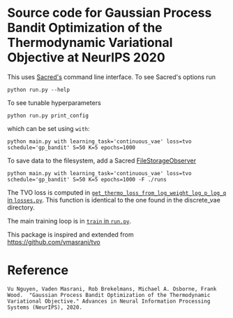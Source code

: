 # Source code for Gaussian Process Bandit Optimization of the Thermodynamic Variational Objective at NeurIPS 2020

This uses [Sacred's](https://sacred.readthedocs.io/en/stable/command_line.html) command line interface. To see Sacred's options run

```
python run.py --help
```

To see tunable hyperparameters

```
python run.py print_config
```

which can be set using `with`:

```
python main.py with learning_task='continuous_vae' loss=tvo schedule='gp_bandit' S=50 K=5 epochs=1000
```

To save data to the filesystem, add a Sacred [FileStorageObserver](https://sacred.readthedocs.io/en/stable/observers.html)

```
python main.py with learning_task='continuous_vae' loss=tvo schedule='gp_bandit' S=50 K=5 epochs=1000 -F ./runs
```


The TVO loss is computed in [`get_thermo_loss_from_log_weight_log_p_log_q` in `losses.py`](https://github.com/vmasrani/tvo/blob/master/continuous_vae/losses.py#L149-L202). This function is identical to the one found in the discrete_vae directory.

The main training loop is in [`train` in `run.py`](https://github.com/vmasrani/tvo/blob/master/continuous_vae/run.py#138).

This package is inspired and extended from https://github.com/vmasrani/tvo


# Reference
```
Vu Nguyen, Vaden Masrani, Rob Brekelmans, Michael A. Osborne, Frank Wood.  "Gaussian Process Bandit Optimization of the Thermodynamic Variational Objective." Advances in Neural Information Processing Systems (NeurIPS), 2020.
```
